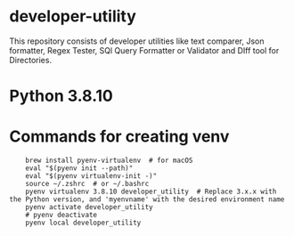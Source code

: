 # developer-utility

This repository consists of developer utilities like text comparer, Json formatter, Regex Tester, SQl Query Formatter or Validator and DIff tool for Directories.

# Python 3.8.10

# Commands for creating venv

```
    brew install pyenv-virtualenv  # for macOS
    eval "$(pyenv init --path)"
    eval "$(pyenv virtualenv-init -)"
    source ~/.zshrc  # or ~/.bashrc
    pyenv virtualenv 3.8.10 developer_utility  # Replace 3.x.x with the Python version, and 'myenvname' with the desired environment name
    pyenv activate developer_utility
    # pyenv deactivate
    pyenv local developer_utility
```

